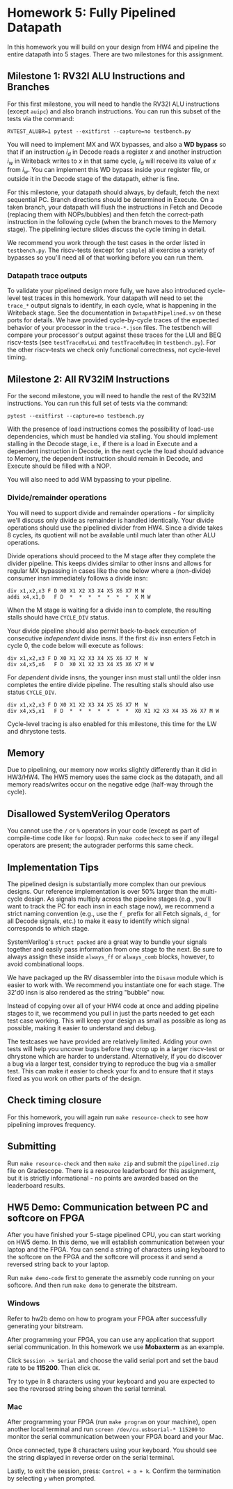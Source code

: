 # Homework 5: Fully Pipelined Datapath

In this homework you will build on your design from HW4 and pipeline the entire datapath into 5 stages. There are two milestones for this assignment.

## Milestone 1: RV32I ALU Instructions and Branches

For this first milestone, you will need to handle the RV32I ALU instructions (except `auipc`) and also branch instructions. You can run this subset of the tests via the command:

```
RVTEST_ALUBR=1 pytest --exitfirst --capture=no testbench.py
```

You will need to implement MX and WX bypasses, and also a **WD bypass** so that if an instruction $i_d$ in Decode reads a register $x$ and another instruction $i_w$ in Writeback writes to $x$ in that same cycle, $i_d$ will receive its value of $x$ from $i_w$. You can implement this WD bypass inside your register file, or outside it in the Decode stage of the datapath, either is fine.

For this milestone, your datapath should always, by default, fetch the next sequential PC. Branch directions should be determined in Execute. On a taken branch, your datapath will flush the instructions in Fetch and Decode (replacing them with NOPs/bubbles) and then fetch the correct-path instruction in the following cycle (when the branch moves to the Memory stage). The pipelining lecture slides discuss the cycle timing in detail.

We recommend you work through the test cases in the order listed in `testbench.py`. The riscv-tests (except for `simple`) all exercise a variety of bypasses so you'll need all of that working before you can run them.

### Datapath trace outputs

To validate your pipelined design more fully, we have also introduced cycle-level test traces in this homework. Your datapath will need to set the `trace_*` output signals to identify, in each cycle, what is happening in the Writeback stage. See the documentation in `DatapathPipelined.sv` on these ports for details. We have provided cycle-by-cycle traces of the expected behavior of your processor in the `trace-*.json` files. The testbench will compare your processor's output against these traces for the LUI and BEQ riscv-tests (see `testTraceRvLui` and `testTraceRvBeq` in `testbench.py`). For the other riscv-tests we check only functional correctness, not cycle-level timing.


## Milestone 2: All RV32IM Instructions

For the second milestone, you will need to handle the rest of the RV32IM instructions. You can run this full set of tests via the command:

```
pytest --exitfirst --capture=no testbench.py
```

With the presence of load instructions comes the possibility of load-use dependencies, which must be handled via stalling. You should implement stalling in the Decode stage, i.e., if there is a load in Execute and a dependent instruction in Decode, in the next cycle the load should advance to Memory, the dependent instruction should remain in Decode, and Execute should be filled with a NOP.

You will also need to add WM bypassing to your pipeline.

### Divide/remainder operations

You will need to support divide and remainder operations - for simplicity we'll discuss only divide as remainder is handled identically. Your divide operations should use the pipelined divider from HW4. Since a divide takes 8 cycles, its quotient will not be available until much later than other ALU operations.

Divide operations should proceed to the M stage after they complete the divider pipeline. This keeps divides similar to other insns and allows for regular MX bypassing in cases like the one below where a (non-divide) consumer insn immediately follows a divide insn:
```
div x1,x2,x3 F D X0 X1 X2 X3 X4 X5 X6 X7 M W
addi x4,x1,0   F D  *  *  *  *  *  *  *  X M W
```

When the M stage is waiting for a divide insn to complete, the resulting stalls should have `CYCLE_DIV` status.

Your divide pipeline should also permit back-to-back execution of consecutive *independent* divide insns. If the first `div` insn enters Fetch in cycle 0, the code below will execute as follows:
```
div x1,x2,x3 F D X0 X1 X2 X3 X4 X5 X6 X7 M  W
div x4,x5,x6   F D  X0 X1 X2 X3 X4 X5 X6 X7 M W
```

For *dependent* divide insns, the younger insn must stall until the older insn completes the entire divide pipeline. The resulting stalls should also use status `CYCLE_DIV`.
```
div x1,x2,x3 F D X0 X1 X2 X3 X4 X5 X6 X7 M  W
div x4,x5,x1   F D  *  *  *  *  *  *  *  X0 X1 X2 X3 X4 X5 X6 X7 M W
```

Cycle-level tracing is also enabled for this milestone, this time for the LW and dhrystone tests.

## Memory

Due to pipelining, our memory now works slightly differently than it did in HW3/HW4. The HW5 memory uses the same clock as the datapath, and all memory reads/writes occur on the negative edge (half-way through the cycle).

## Disallowed SystemVerilog Operators

You cannot use the `/` or `%` operators in your code (except as part of compile-time code like `for` loops). Run `make codecheck` to see if any illegal operators are present; the autograder performs this same check.

## Implementation Tips

The pipelined design is substantially more complex than our previous designs. Our reference implementation is over 50% larger than the multi-cycle design. As signals multiply across the pipeline stages (e.g., you'll want to track the PC for each insn in each stage now), we recommend a strict naming convention (e.g., use the `f_` prefix for all Fetch signals, `d_` for all Decode signals, etc.) to make it easy to identify which signal corresponds to which stage.

SystemVerilog's `struct packed` are a great way to bundle your signals together and easily pass information from one stage to the next. Be sure to always assign these inside `always_ff` or `always_comb` blocks, however, to avoid combinational loops.

We have packaged up the RV disassembler into the `Disasm` module which is easier to work with. We recommend you instantiate one for each stage. The 32'd0 insn is also rendered as the string "bubble" now.

Instead of copying over all of your HW4 code at once and adding pipeline stages to it, we recommend you pull in just the parts needed to get each test case working. This will keep your design as small as possible as long as possible, making it easier to understand and debug.

The testcases we have provided are relatively limited. Adding your own tests will help you uncover bugs before they crop up in a larger riscv-test or dhrystone which are harder to understand. Alternatively, if you do discover a bug via a larger test, consider trying to reproduce the bug via a smaller test. This can make it easier to check your fix and to ensure that it stays fixed as you work on other parts of the design.

## Check timing closure

For this homework, you will again run `make resource-check` to see how pipelining improves frequency.

## Submitting

Run `make resource-check` and then `make zip` and submit the `pipelined.zip` file on Gradescope. There is a resource leaderboard for this assignment, but it is strictly informational - no points are awarded based on the leaderboard results.

## HW5 Demo: Communication between PC and softcore on FPGA

After you have finished your 5-stage pipelined CPU, you can start working on HW5 demo. In this demo, we will establish communication between your laptop and the FPGA. You can send a string of characters using keyboard to the softcore on the FPGA and the softcore will process it and send a reversed string back to your laptop. 

Run `make demo-code` first to generate the assmebly code running on your softcore. And then run `make demo` to generate the bitstream. 

### Windows

Refer to hw2b demo on how to program your FPGA after successfully generating your bitstream. 

After programming your FPGA, you can use any application that support serial communication. In this homework we use **Mobaxterm** as an example.

Click `Session -> Serial` and choose the valid serial port and set the baud rate to be **115200**. Then click `OK`.

Try to type in 8 characters using your keyboard and you are expected to see the reversed string being shown the serial terminal.


### Mac 

After programming your FPGA (run `make program` on your machine), open another local terminal and run `screen /dev/cu.usbserial-* 115200` to monitor the serial communication between your FPGA board and your Mac.

Once connected, type 8 characters using your keyboard. You should see the string displayed in reverse order on the serial terminal.

Lastly, to exit the session, press: `Control + a + k`. Confirm the termination by selecting `y` when prompted.
